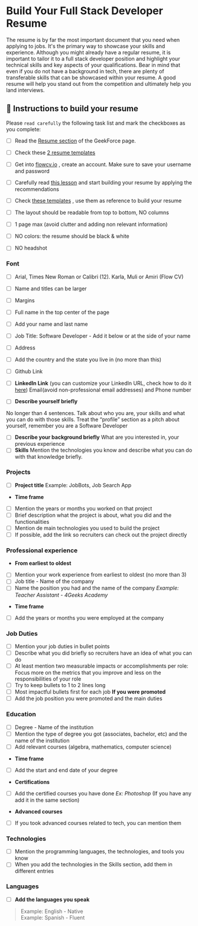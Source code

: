 # Build Your Full Stack Developer Resume 

The resume is by far the most important document that you need when applying to jobs. It's the primary way to showcase your skills and experience. Although you might already have a regular resume, it is important to tailor it to a full stack developer position and highlight your technical skills and key aspects of your qualifications. Bear in mind that even if you do not have a background in tech, there are plenty of transferable skills that can be showcased within your resume. A good resume will help you stand out from the competition and ultimately help you land interviews. 

## 📝 Instructions to build your resume

Please `read carefully` the following task list and mark the checkboxes as you complete:

- [ ] Read the   [Resume section](https://4geeksacademy.notion.site/About-your-resume-af7f45a072154f459be8909b725241b3)  of the GeekForce page.

- [ ] Check these  [2 resume templates ](https://drive.google.com/drive/folders/1YHKHoAqF4o8dk_1Fw5fLgtRvftEiTUun?usp=sharing) 

- [ ] Get into  [flowcv.io](https://app.flowcv.com/) , create an account. Make sure to save your username and password

- [ ] Carefully read  [this lesson](https://content.breatheco.de/en/lesson/making-an-amazing-resume)  and start building your resume by applying the recommendations

- [ ] Check   [these templates](https://drive.google.com/drive/folders/1YHKHoAqF4o8dk_1Fw5fLgtRvftEiTUun?usp=sharing) , use them as reference to build your resume

- [ ] The layout should be readable from top to bottom, NO columns 

- [ ] 1 page max (avoid clutter and adding non relevant information)

- [ ]  NO colors: the resume should be black & white 

- [ ]  NO headshot 

### Font

- [ ] Arial, Times New Roman or Calibri (12). Karla, Muli or Amiri (Flow CV)

- [ ] Name and titles can be larger 

- [ ] Margins

- [ ] Full name in the top center of the page

- [ ] Add your name and last name
- [ ] Job Title: Software Developer - Add it below or at the side of your name  
- [ ] Address 
- [ ] Add the country and the state you live in (no more than this) 
- [ ] Github Link

- [ ] **LinkedIn Link** (you can customize your LinkedIn URL, check how to do it  [here](https://www.linkedin.com/help/linkedin/answer/a542685/manage-your-public-profile-url?lang=en)) Email(avoid non-professional email addresses) and Phone number

- [ ]  **Describe yourself briefly**

No longer than 4 sentences. Talk about who you are, your skills and what you can do with those skills. Treat the “profile” section as a pitch about yourself, remember you are a Software Developer
- [ ] **Describe your background briefly** What are you interested in, your previous experience
- [ ] **Skills** Mention the technologies you know and describe what you can do with that knowledge briefly. 

### Projects

- [ ] **Project title**
Example:  JobBots, Job Search App

* **Time frame**
- [ ] Mention the years or months you worked on that project
- [ ] Brief description what the project is about,  what you did and the functionalities 
- [ ] Mention de main technologies you used to build the project 
- [ ] If possible, add the link so recruiters can check out the project directly

### Professional experience
* **From earliest to oldest**
- [ ] Mention your work experience from earliest to oldest (no more than 3)
- [ ] Job title - Name of the company
- [ ] Name the position you had and the name of the company
_Example: Teacher Assistant - 4Geeks Academy_
* **Time frame**
- [ ] Add the years or months you were employed at the company

### Job Duties

- [ ] Mention your job duties in bullet points
- [ ] Describe what you did briefly so recruiters have an idea of what you can do
- [ ] At least mention two measurable impacts or accomplishments per role: Focus more on the metrics that you improve and less on the responsibilities of your role
- [ ] Try to keep bullets to 1 to 2 lines long 
- [ ] Most impactful bullets first for each job
 **If you were promoted**
- [ ] Add the job position you were promoted and the main duties 

### Education 
- [ ] Degree - Name of the institution
- [ ] Mention the type of degree you got (associates, bachelor, etc) and the name of the institution
- [ ] Add relevant courses (algebra, mathematics, computer science)

* **Time frame**
- [ ] Add the start and end date of your degree 
* **Certifications**
- [ ] Add the certified courses you have done _Ex: Photoshop_ (If you have any add it in the same section) 
* **Advanced courses** 
- [ ] If you took advanced courses related to tech, you can mention them

### Technologies
- [ ] Mention the programming languages, the technologies, and tools you know
- [ ] When you add the technologies in the Skills section, add them in different entries 

### Languages 
- [ ] **Add the languages you speak**
> Example: English - Native  
> Example: Spanish - Fluent
